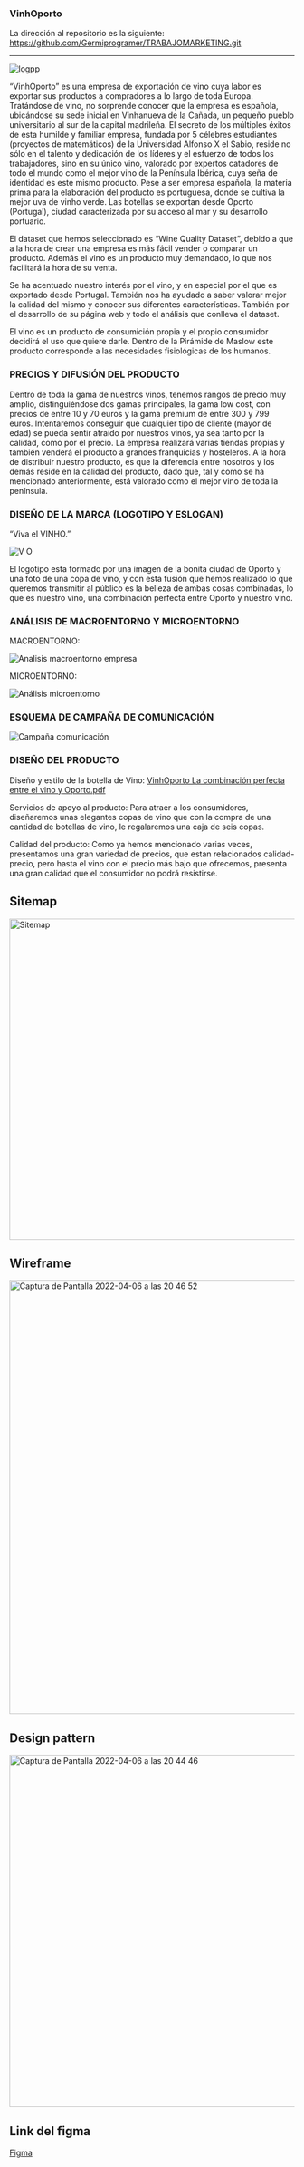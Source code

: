 ### VinhOporto

La dirección al repositorio es la siguiente: https://github.com/Germiprogramer/TRABAJOMARKETING.git
___________________________________________________________________________________________________________________________________________________________________
                                                                        
                                                                        
![logpp](https://user-images.githubusercontent.com/91722847/162054299-c5b54d95-cdf6-4709-b740-05f27bf81722.png)

“VinhOporto” es una empresa de exportación de vino cuya labor es exportar sus productos a compradores a lo largo de toda Europa. Tratándose de vino, no sorprende conocer que la empresa es española, ubicándose su sede inicial en Vinhanueva de la Cañada, un pequeño pueblo universitario al sur de la capital madrileña. El secreto de los múltiples éxitos de esta humilde y familiar empresa, fundada por 5 célebres estudiantes (proyectos de matemáticos) de la Universidad Alfonso X el Sabio, reside no sólo en el talento y dedicación de los líderes y el esfuerzo de todos los trabajadores, sino en su único vino, valorado por expertos catadores de todo el mundo como el mejor vino de la Península Ibérica, cuya seña de identidad es este mismo producto. Pese a ser empresa española, la materia prima para la elaboración del producto es portuguesa, donde se cultiva la mejor uva de vinho verde. Las botellas se exportan desde Oporto (Portugal), ciudad caracterizada por su acceso al mar y su desarrollo portuario.

El dataset que hemos seleccionado es “Wine Quality Dataset”, debido a que a la hora de crear una empresa es más fácil vender o comparar un producto. Además el vino es un producto muy demandado, lo que nos facilitará la hora de su venta.

Se ha acentuado nuestro interés por el vino, y en especial por el que es exportado desde Portugal. También nos ha ayudado a saber valorar mejor la calidad del mismo y conocer sus diferentes características. También por el desarrollo de su página web y todo el análisis que conlleva el dataset.

El vino es un producto de consumición propia y el propio consumidor decidirá el uso que quiere darle. Dentro de la Pirámide de Maslow este producto corresponde a las necesidades fisiológicas de los humanos.

### PRECIOS Y DIFUSIÓN DEL PRODUCTO
Dentro de toda la gama de nuestros vinos, tenemos rangos de precio muy amplio, distinguiéndose dos gamas principales, la gama low cost, con precios de entre 10 y 70 euros  y la gama premium de entre 300 y 799 euros. Intentaremos conseguir que cualquier tipo de cliente (mayor de edad) se pueda sentir atraído por nuestros vinos, ya sea tanto por la calidad, como por el precio.
La empresa realizará varias tiendas propias y también venderá el producto a grandes franquicias y hosteleros.
A la hora de distribuir nuestro producto, es que la diferencia entre nosotros y los demás reside en la calidad del producto, dado que, tal y como se ha mencionado anteriormente, está valorado como el mejor vino de toda la península.

### DISEÑO DE LA MARCA (LOGOTIPO Y ESLOGAN)

“Viva el VINHO.”

![V   O](https://user-images.githubusercontent.com/91722847/162032894-82b398a5-3730-4449-b0f5-54c15f66a305.png)

El logotipo esta formado por una imagen de la bonita ciudad de Oporto y una foto de una copa de vino, y con esta fusión que hemos realizado lo que queremos transmitir al público es la belleza de ambas cosas combinadas, lo que es nuestro vino, una combinación perfecta entre Oporto y nuestro vino.

### ANÁLISIS DE MACROENTORNO Y MICROENTORNO 

MACROENTORNO:

![Analisis macroentorno empresa](https://user-images.githubusercontent.com/91722847/162039488-7af1aaef-3eee-4c04-937e-ff8e8eaed520.png)

MICROENTORNO:

![Análisis microentorno](https://user-images.githubusercontent.com/91722847/162043450-82820fdf-46e4-438f-9599-cf01f3a6b10d.png)

### ESQUEMA DE CAMPAÑA DE COMUNICACIÓN

![Campaña comunicación](https://user-images.githubusercontent.com/91722847/162050176-0b29ee71-7c1a-417c-8890-d03dd5626c88.png)


### DISEÑO DEL PRODUCTO

Diseño y estilo de la botella de Vino:
[VinhOporto La combinación perfecta entre el vino y Oporto.pdf](https://github.com/Germiprogramer/TRABAJOMARKETING/files/8429881/VinhOporto.La.combinacion.perfecta.entre.el.vino.y.Oporto.pdf)

Servicios de apoyo al producto:
Para atraer a los consumidores, diseñaremos unas elegantes copas de vino que con la compra de una cantidad de botellas de vino, le regalaremos una caja de seis copas.

Calidad del producto: 
Como ya hemos mencionado varias veces, presentamos una gran variedad de precios, que estan relacionados calidad-precio, pero hasta el vino con el precio más bajo que ofrecemos, presenta una gran calidad que el consumidor no podrá resistirse.



## Sitemap

<img width="567" alt="Sitemap" src="https://user-images.githubusercontent.com/91721762/162044723-3f237dae-8e32-4257-b004-c1615da309af.png">

## Wireframe

<img width="766" alt="Captura de Pantalla 2022-04-06 a las 20 46 52" src="https://user-images.githubusercontent.com/91721764/162046688-e8a3a508-2908-463c-a351-7fd46c80523d.png">

## Design pattern

<img width="622" alt="Captura de Pantalla 2022-04-06 a las 20 44 46" src="https://user-images.githubusercontent.com/91721764/162046534-3f08fac6-a5b5-4b71-80f3-b9dc3f12625e.png">


## Link del figma

[Figma](https://www.figma.com/proto/uONhSgB5Zk19cThz2vswBs/Landify---Landing-Page-UI-Kit-v1.1-(Community)-(Community)-(Community)?node-id=2062%3A2494&scaling=min-zoom&page-id=2062%3A2493)
